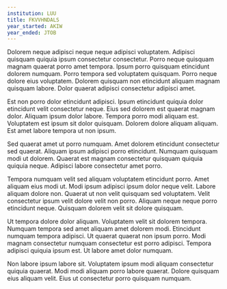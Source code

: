 ```yaml
---
institution: LUU
title: FKVVHNDALS
year_started: AKIW
year_ended: JTOB
---
```


Dolorem neque adipisci neque neque adipisci voluptatem. Adipisci quisquam quiquia ipsum consectetur consectetur. Porro neque quisquam magnam quaerat porro amet tempora. Ipsum porro quisquam etincidunt dolorem numquam. Porro tempora sed voluptatem quisquam. Porro neque dolore eius voluptatem. Dolorem quisquam non etincidunt aliquam magnam quisquam labore. Dolor quaerat adipisci consectetur adipisci amet.

Est non porro dolor etincidunt adipisci. Ipsum etincidunt quiquia dolor etincidunt velit consectetur neque. Eius sed dolorem est quaerat magnam dolor. Aliquam ipsum dolor labore. Tempora porro modi aliquam est. Voluptatem est ipsum sit dolor quisquam. Dolorem dolore aliquam aliquam. Est amet labore tempora ut non ipsum.

Sed quaerat amet ut porro numquam. Amet dolorem etincidunt consectetur sed quaerat. Aliquam ipsum adipisci porro etincidunt. Numquam quisquam modi ut dolorem. Quaerat est magnam consectetur quisquam quiquia quiquia neque. Adipisci labore consectetur amet porro.

Tempora numquam velit sed aliquam voluptatem etincidunt porro. Amet aliquam eius modi ut. Modi ipsum adipisci ipsum dolor neque velit. Labore aliquam dolore non. Quaerat ut non velit quisquam sed voluptatem. Velit consectetur ipsum velit dolore velit non porro. Aliquam neque neque porro etincidunt neque. Quisquam dolorem velit sit dolore quisquam.

Ut tempora dolore dolor aliquam. Voluptatem velit sit dolorem tempora. Numquam tempora sed amet aliquam amet dolorem modi. Etincidunt numquam tempora adipisci. Ut quaerat quaerat non ipsum porro. Modi magnam consectetur numquam consectetur est porro adipisci. Tempora adipisci quiquia ipsum est. Ut labore amet dolor numquam.

Non labore ipsum labore sit. Voluptatem ipsum modi aliquam consectetur quiquia quaerat. Modi modi aliquam porro labore quaerat. Dolore quisquam eius aliquam velit. Eius ut consectetur porro quisquam numquam.
    